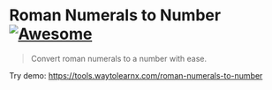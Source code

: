 # Roman Numerals to Number [![Awesome](https://cdn.rawgit.com/sindresorhus/awesome/d7305f38d29fed78fa85652e3a63e154dd8e8829/media/badge.svg)](https://github.com/sindresorhus/awesome)

>Convert roman numerals to a number with ease.

Try demo: https://tools.waytolearnx.com/roman-numerals-to-number
